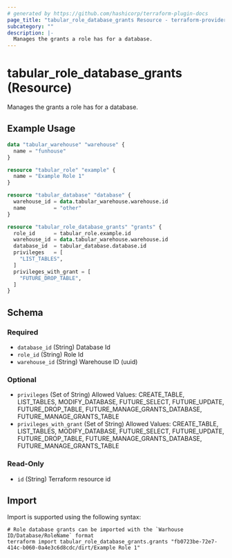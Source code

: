 ```yaml
---
# generated by https://github.com/hashicorp/terraform-plugin-docs
page_title: "tabular_role_database_grants Resource - terraform-provider-tabular"
subcategory: ""
description: |-
  Manages the grants a role has for a database.
---
```


# tabular_role_database_grants (Resource)

Manages the grants a role has for a database.

## Example Usage

```terraform
data "tabular_warehouse" "warehouse" {
  name = "funhouse"
}

resource "tabular_role" "example" {
  name = "Example Role 1"
}

resource "tabular_database" "database" {
  warehouse_id = data.tabular_warehouse.warehouse.id
  name         = "other"
}

resource "tabular_role_database_grants" "grants" {
  role_id      = tabular_role.example.id
  warehouse_id = data.tabular_warehouse.warehouse.id
  database_id  = tabular_database.database.id
  privileges   = [
    "LIST_TABLES",
  ]
  privileges_with_grant = [
    "FUTURE_DROP_TABLE",
  ]
}
```

<!-- schema generated by tfplugindocs -->
## Schema

### Required

- `database_id` (String) Database Id
- `role_id` (String) Role Id
- `warehouse_id` (String) Warehouse ID (uuid)

### Optional

- `privileges` (Set of String) Allowed Values: CREATE_TABLE, LIST_TABLES, MODIFY_DATABASE, FUTURE_SELECT, FUTURE_UPDATE, FUTURE_DROP_TABLE, FUTURE_MANAGE_GRANTS_DATABASE, FUTURE_MANAGE_GRANTS_TABLE
- `privileges_with_grant` (Set of String) Allowed Values: CREATE_TABLE, LIST_TABLES, MODIFY_DATABASE, FUTURE_SELECT, FUTURE_UPDATE, FUTURE_DROP_TABLE, FUTURE_MANAGE_GRANTS_DATABASE, FUTURE_MANAGE_GRANTS_TABLE

### Read-Only

- `id` (String) Terraform resource id

## Import

Import is supported using the following syntax:

```shell
# Role database grants can be imported with the `Warhouse ID/Database/RoleName` format
terraform import tabular_role_database_grants.grants "fb0723be-72e7-414c-b060-0a4e3c6d8cdc/dirt/Example Role 1"
```
